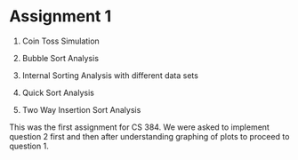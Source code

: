 # Assignment 1

1. Coin Toss Simulation

2. Bubble Sort Analysis

3. Internal Sorting Analysis with different data sets

4. Quick Sort Analysis

5. Two Way Insertion Sort Analysis

This was the first assignment for CS 384. We were asked to implement question 2 first and then after understanding graphing of plots to proceed to question 1.
